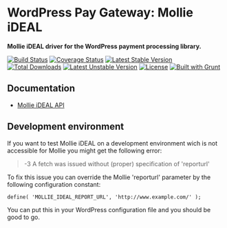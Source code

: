 # WordPress Pay Gateway: Mollie iDEAL

**Mollie iDEAL driver for the WordPress payment processing library.**

[![Build Status](https://travis-ci.org/wp-pay-gateways/mollie-ideal.svg?branch=develop)](https://travis-ci.org/wp-pay-gateways/mollie-ideal)
[![Coverage Status](https://coveralls.io/repos/wp-pay-gateways/mollie-ideal/badge.png?branch=develop)](https://coveralls.io/r/wp-pay-gateways/mollie-ideal?branch=develop)
[![Latest Stable Version](https://poser.pugx.org/wp-pay-gateways/mollie-ideal/v/stable.svg)](https://packagist.org/packages/wp-pay-gateways/mollie-ideal)
[![Total Downloads](https://poser.pugx.org/wp-pay-gateways/mollie-ideal/downloads.svg)](https://packagist.org/packages/wp-pay-gateways/mollie-ideal)
[![Latest Unstable Version](https://poser.pugx.org/wp-pay-gateways/mollie-ideal/v/unstable.svg)](https://packagist.org/packages/wp-pay-gateways/mollie-ideal)
[![License](https://poser.pugx.org/wp-pay-gateways/mollie-ideal/license.svg)](https://packagist.org/packages/wp-pay-gateways/mollie-ideal)
[![Built with Grunt](https://cdn.gruntjs.com/builtwith.png)](http://gruntjs.com/)

## Documentation

*	[Mollie iDEAL API](https://www.mollie.nl/support/documentatie/betaaldiensten/ideal/)

## Development environment

If you want to test Mollie iDEAL on a development environment wich is not 
accessible for Mollie you might get the following error:

> -3 A fetch was issued without (proper) specification of 'reporturl'

To fix this issue you can override the Mollie 'reporturl' parameter by 
the following configuration constant:

```
define( 'MOLLIE_IDEAL_REPORT_URL', 'http://www.example.com/' );
```

You can put this in your WordPress configuration file and you should be good
to go.
